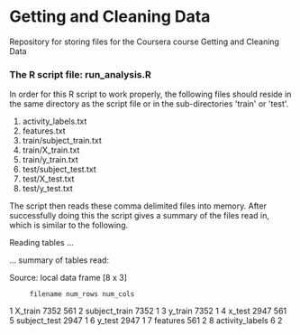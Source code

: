 # Getting and Cleaning Data
Repository for storing files for the Coursera course Getting and Cleaning Data
### The R script file: run_analysis.R
In order for this R script to work properly, the following files should reside in the same directory as the script file or in the sub-directories 'train' or 'test'.

1. activity_labels.txt
2. features.txt
3. train/subject_train.txt
4. train/X_train.txt
5. train/y_train.txt
6. test/subject_test.txt
7. test/X_test.txt
8. test/y_test.txt

The script then reads these comma delimited files into memory. After successfully doing this the script gives a summary of the files read in, which is similar to the following.

Reading tables ... 

... summary of tables read: 

Source: local data frame [8 x 3]

         filename num_rows num_cols
1         X_train     7352      561
2   subject_train     7352        1
3         y_train     7352        1
4          x_test     2947      561
5    subject_test     2947        1
6          y_test     2947        1
7        features      561        2
8 activity_labels        6        2 


